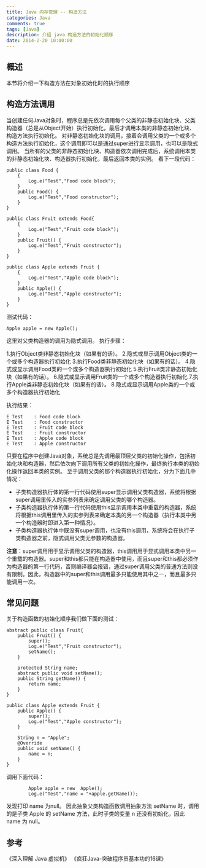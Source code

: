 ```yaml
---
title: Java 内存管理 -- 构造方法
categories: Java
comments: true
tags: [Java]
description: 介绍 java 构造方法的初始化顺序
date: 2014-2-20 10:00:00
---
```



## 概述

本节将介绍一下构造方法在对象初始化时的执行顺序

## 构造方法调用

当创建任何Java对象时，程序总是先依次调用每个父类的非静态初始化块、父类构造器（总是从Object开始）执行初始化，最后才调用本类的非静态初始化块、构造方法执行初始化。
对非静态初始化块的调用，接着会调用父类的一个或多个构造方法执行初始化，这个调用即可以是通过super进行显示调用，也可以是隐式调用。
当所有的父类的非静态初始化块、构造器依次调用完成后，系统调用本类的非静态初始化块、构造器执行初始化，最后返回本类的实例。
看下一段代码：

```
public class Food {
    {
        Log.e("Test","Food code block");
    }
    public Food() {
        Log.e("Test","Food constructor");
    }
}

public class Fruit extends Food{
    {
        Log.e("Test","Fruit code block");
    }
    public Fruit() {
        Log.e("Test","Fruit constructor");
    }
}

public class Apple extends Fruit {
    {
        Log.e("Test","Apple code block");
    }
    public Apple() {
        Log.e("Test","Apple constructor");
    }
}
```

测试代码：

```
Apple apple = new Apple();
```

这里对父类构造器的调用为隐式调用。
执行步骤：

 1.执行Object类非静态初始化块（如果有的话）。
 2.隐式或显示调用Object类的一个或多个构造器执行初始化
 3.执行Food类非静态初始化块（如果有的话）。
 4.隐式或显示调用Food类的一个或多个构造器执行初始化
 5.执行Fruit类非静态初始化块（如果有的话）。
 6.隐式或显示调用Fruit类的一个或多个构造器执行初始化
 7.执行Apple类非静态初始化块（如果有的话）。
 8.隐式或显示调用Apple类的一个或多个构造器执行初始化

执行结果：

```
E Test    : Food code block
E Test    : Food constructor
E Test    : Fruit code block
E Test    : Fruit constructor
E Test    : Apple code block
E Test    : Apple constructor
```

只要在程序中创建Java对象，系统总是先调用最顶层父类的初始化操作，包括初始化块和构造器，然后依次向下调用所有父类的初始化操作，最终执行本类的初始化操作返回本类的实例。
至于调用父类的那个构造器执行初始化，分为下面几中情况：

 - 子类构造器执行体的第一行代码使用super显示调用父类构造器，系统将根据super调用里传入的实参列表来确定调用父类的哪个构造器。
 - 子类构造器执行体的第一行代码使用this显示调用本类中重载的构造器，系统将根据this调用里传入的实参列表来确定本类的另一个构造器（执行本类中另一个构造器时即进入第一种情况）。
 - 子类构造器执行体中既没有super调用，也没有this调用，系统将会在执行子类构造器之前，隐式调用父类无参数的构造器。

**注意**：super调用用于显示调用父类的构造器，this调用用于显式调用本类中另一个重载的构造器。super和this都只能在构造器中使用，而且super和this都必须作为构造器的第一行代码，否则编译器会报错，通过super调用父类的普通方法则没有限制。因此，构造器中的super和this调用最多只能使用其中之一，而且最多只能调用一次。

## 常见问题

关于构造函数的初始化顺序我们做下面的测试：

```
abstract public class Fruit{
    public Fruit() {
        super();
        Log.e("Test","Fruit constructor");
        setName();
    }

    protected String name;
    abstract public void setName();
    public String getName() {
        return name;
    }
}

public class Apple extends Fruit {
    public Apple() {
        super();
        Log.e("Test","Apple constructor");
    }

    String n = "Apple";
    @Override
    public void setName() {
        name = n;
    }
}

```

调用下面代码：

```
        Apple apple = new  Apple();
        Log.e("Test","name = "+apple.getName());
```

发现打印 name 为null。
因此抽象父类构造函数调用抽象方法 setName 时，调用的是子类 Apple 的 setName 方法，此时子类的变量 n 还没有初始化，因此 name 为 null。

## 参考

《深入理解 Java 虚拟机》
《疯狂Java-突破程序员基本功的16课》